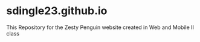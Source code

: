 # sdingle23.github.io
This Repository for the Zesty Penguin website created in Web and Mobile II class
